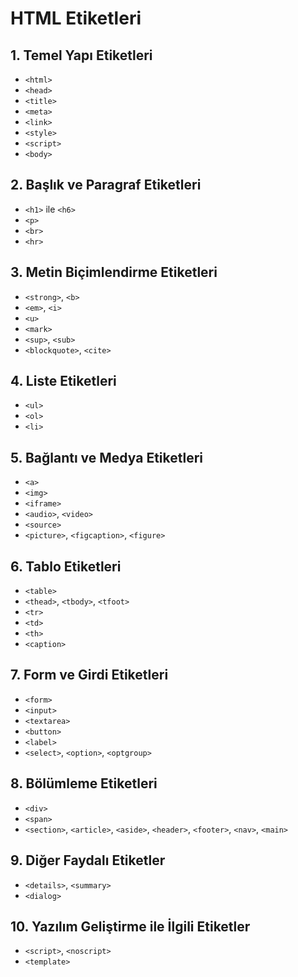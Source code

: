 
# HTML Etiketleri

## 1. Temel Yapı Etiketleri
- `<html>` <!-- Sayfanın temel yapısını belirten ana kapsayıcı etikettir. -->
- `<head>` <!-- Başlık, stil dosyaları, meta veriler ve diğer bağlantılar burada tanımlanır. -->
- `<title>` <!-- Tarayıcı sekmesinde görünen başlığı tanımlar. -->
- `<meta>` <!-- Sayfa hakkında metadata sağlar (charset, viewport, description vb.). -->
- `<link>` <!-- Dış kaynaklar (CSS, Favicon vb.) ile sayfayı ilişkilendirir. -->
- `<style>` <!-- Sayfanın içsel stil tanımlamalarını içerir. -->
- `<script>` <!-- Sayfanın içsel JavaScript kodlarını içerir. -->
- `<body>` <!-- Kullanıcıya görünen içeriğin bulunduğu etiket. -->

## 2. Başlık ve Paragraf Etiketleri
- `<h1>` ile `<h6>` <!-- Hiyerarşik başlık düzenini sağlar. h1 en büyük, h6 en küçük başlıktır. -->
- `<p>` <!-- Paragraf tanımlamak için kullanılır. -->
- `<br>` <!-- Satır sonu oluşturur, paragraf yapmadan bir alt satıra geçer. -->
- `<hr>` <!-- Yatay bir çizgi ekler, genelde bölümleri ayırmak için kullanılır. -->

## 3. Metin Biçimlendirme Etiketleri
- `<strong>`, `<b>` <!-- Metni kalın yapar. strong daha anlamlı (semantik) kullanım sunar. -->
- `<em>`, `<i>` <!-- Metni italik yapar. em, anlam vurgusu içindir; i ise görsel stil içindir. -->
- `<u>` <!-- Altı çizili metin oluşturur. -->
- `<mark>` <!-- Metni sarı arka planla vurgular. -->
- `<sup>`, `<sub>` <!-- Üst simge (superscript) ve alt simge (subscript) oluşturur. -->
- `<blockquote>`, `<cite>` <!-- Alıntı bloğu ve kaynak gösterme için kullanılır. -->

## 4. Liste Etiketleri
- `<ul>` <!-- Sırasız liste tanımlar. -->
- `<ol>` <!-- Sıralı (numaralı) liste tanımlar. -->
- `<li>` <!-- Liste öğesi tanımlar. Hem ul hem ol içinde kullanılabilir. -->

## 5. Bağlantı ve Medya Etiketleri
- `<a>` <!-- Bağlantı oluşturur. href ile URL belirtilir. -->
- `<img>` <!-- Görsel eklemek için kullanılır. src ile görsel yolu belirtilir. -->
- `<iframe>` <!-- Bir web sayfasını başka bir sayfanın içine gömmek için kullanılır. -->
- `<audio>`, `<video>` <!-- Ses ve video içerikleri eklemek için kullanılır. -->
- `<source>` <!-- Medya dosyalarının kaynaklarını tanımlar. -->
- `<picture>`, `<figcaption>`, `<figure>` <!-- Gelişmiş görsel ve medya yönetimi için kullanılır. -->

## 6. Tablo Etiketleri
- `<table>` <!-- Tablo oluşturur. -->
- `<thead>`, `<tbody>`, `<tfoot>` <!-- Tablo başlığı, gövdesi ve alt kısmını tanımlar. -->
- `<tr>` <!-- Tablo satırı oluşturur. -->
- `<td>` <!-- Tablo hücresi oluşturur. -->
- `<th>` <!-- Tablo başlık hücresini tanımlar (genellikle kalın ve ortalanmış). -->
- `<caption>` <!-- Tablo başlığını ekler. -->

## 7. Form ve Girdi Etiketleri
- `<form>` <!-- Form yapısını tanımlar. -->
- `<input>` <!-- Form içinde çeşitli girdi alanları tanımlar (text, password, checkbox vb.). -->
- `<textarea>` <!-- Çok satırlı metin girdi alanı sağlar. -->
- `<button>` <!-- Buton tanımlar. -->
- `<label>` <!-- Form elemanları için etiket sağlar. -->
- `<select>`, `<option>`, `<optgroup>` <!-- Seçim kutusu ve gruplandırılmış seçenekler sağlar. -->

## 8. Bölümleme Etiketleri
- `<div>` <!-- Blok element oluşturur, genelde stil ve yerleşim için kullanılır. -->
- `<span>` <!-- Satır içi elementtir, genelde metin içinde stil vermek için kullanılır. -->
- `<section>`, `<article>`, `<aside>`, `<header>`, `<footer>`, `<nav>`, `<main>` <!-- HTML5 yapısal etiketleridir, sayfanın belirli bölümlerini işaretler. -->

## 9. Diğer Faydalı Etiketler
- `<details>`, `<summary>` <!-- Detayların açılır kapanır olmasını sağlar. -->
- `<dialog>` <!-- Diyalog kutusu açar. -->

## 10. Yazılım Geliştirme ile İlgili Etiketler
- `<script>`, `<noscript>` <!-- JavaScript kodları ekler ve tarayıcı JavaScript'i desteklemiyorsa alternatif içerik sağlar. -->
- `<template>` <!-- JavaScript ile dinamik içerik oluşturmak için kullanılır. -->
